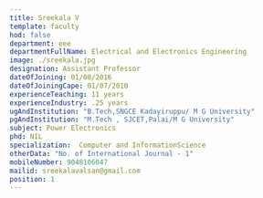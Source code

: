 ```yaml
---
title: Sreekala V
template: faculty
hod: false
department: eee
departmentFullName: Electrical and Electronics Engineering
image: ./sreekala.jpg
designation: Assistant Professor
dateOfJoining: 01/08/2016
dateOfJoiningCape: 01/07/2010
experienceTeaching: 11 years
experienceIndustry: .25 years
ugAndInstitution: "B.Tech,SNGCE Kadayiruppu/ M G University"
pgAndInstitution: "M.Tech , SJCET,Palai/M G University"
subject: Power Electronics
phd: NIL
specialization:  Computer and InformationScience
otherData: "No. of International Journal - 1"
mobileNumber: 9048106047
mailid: sreekalavalsan@gmail.com
position: 1
---
```

